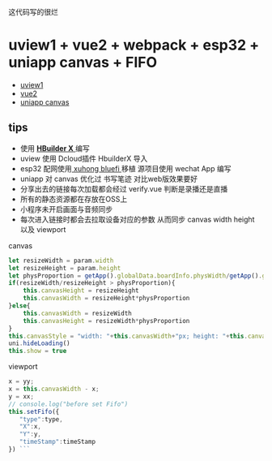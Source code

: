 这代码写的很烂

# uview1 + vue2 + webpack + esp32 + uniapp canvas + FIFO

- <a href="https://v1.uviewui.com/guide/demo.html" target="_blank"> uview1 </a>
- <a href="https://cn.vuejs.org/" target="_blank"> vue2 </a>
- <a href="https://uniapp.dcloud.io/component/canvas.html#canvas" target="_blank"> uniapp canvas </a>

## tips
- 使用 <a href="https://www.dcloud.io/hbuilderx.html" target="_blank"> **HBuilder X** </a> 编写
- uview 使用 Dcloud插件 HbuilderX 导入 
- esp32 配网使用<a href="https://github.com/xuhongv/BlufiEsp32WeChat"  target="_blank"> xuhong bluefi </a> 移植 源项目使用 wechat App 编写
- uniapp 对 canvas 优化过 书写笔迹 对比web版效果要好
- 分享出去的链接每次加载都会经过 verify.vue 判断是录播还是直播
- 所有的静态资源都在存放在OSS上
- 小程序未开启画面与音频同步
- 每次进入链接时都会去拉取设备对应的参数 从而同步 canvas width height 以及 viewport  

canvas 
```js
let resizeWidth = param.width
let resizeHeight = param.height
let physProportion = getApp().globalData.boardInfo.physWidth/getApp().globalData.boardInfo.physHeight
if(resizeWidth/resizeHeight > physProportion){
	this.canvasHeight = resizeHeight
	this.canvasWidth = resizeHeight*physProportion
}else{
	this.canvasWidth = resizeWidth
	this.canvasHeight = resizeWidth*physProportion
}
this.canvasStyle = "width: "+this.canvasWidth+"px; height: "+this.canvasHeight+"px;"
uni.hideLoading()
this.show = true
```
viewport
 ```js
x = yy;
x = this.canvasWidth - x;
y = xx;
// console.log("before set Fifo")
this.setFifo({
	"type":type,
	"X":x,
	"Y":y,
	"timeStamp":timeStamp
}) ```
